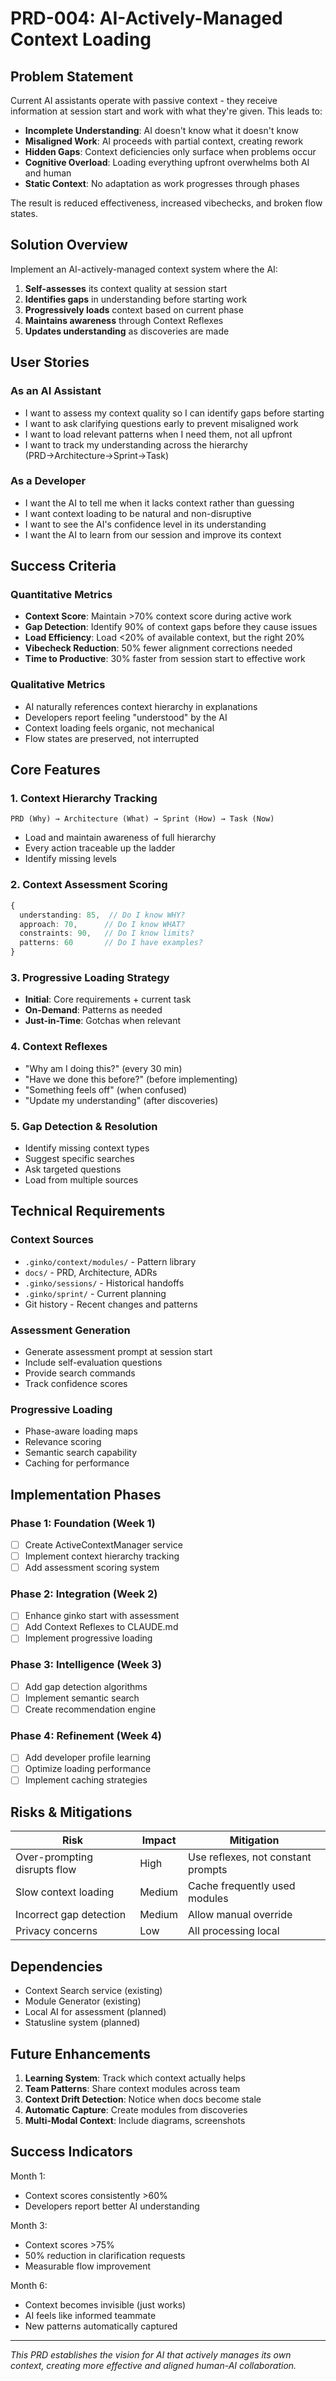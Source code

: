 # PRD-004: AI-Actively-Managed Context Loading

## Problem Statement

Current AI assistants operate with passive context - they receive information at session start and work with what they're given. This leads to:

- **Incomplete Understanding**: AI doesn't know what it doesn't know
- **Misaligned Work**: AI proceeds with partial context, creating rework
- **Hidden Gaps**: Context deficiencies only surface when problems occur
- **Cognitive Overload**: Loading everything upfront overwhelms both AI and human
- **Static Context**: No adaptation as work progresses through phases

The result is reduced effectiveness, increased vibechecks, and broken flow states.

## Solution Overview

Implement an AI-actively-managed context system where the AI:
1. **Self-assesses** its context quality at session start
2. **Identifies gaps** in understanding before starting work
3. **Progressively loads** context based on current phase
4. **Maintains awareness** through Context Reflexes
5. **Updates understanding** as discoveries are made

## User Stories

### As an AI Assistant
- I want to assess my context quality so I can identify gaps before starting
- I want to ask clarifying questions early to prevent misaligned work
- I want to load relevant patterns when I need them, not all upfront
- I want to track my understanding across the hierarchy (PRD→Architecture→Sprint→Task)

### As a Developer
- I want the AI to tell me when it lacks context rather than guessing
- I want context loading to be natural and non-disruptive
- I want to see the AI's confidence level in its understanding
- I want the AI to learn from our session and improve its context

## Success Criteria

### Quantitative Metrics
- **Context Score**: Maintain >70% context score during active work
- **Gap Detection**: Identify 90% of context gaps before they cause issues
- **Load Efficiency**: Load <20% of available context, but the right 20%
- **Vibecheck Reduction**: 50% fewer alignment corrections needed
- **Time to Productive**: 30% faster from session start to effective work

### Qualitative Metrics
- AI naturally references context hierarchy in explanations
- Developers report feeling "understood" by the AI
- Context loading feels organic, not mechanical
- Flow states are preserved, not interrupted

## Core Features

### 1. Context Hierarchy Tracking
```
PRD (Why) → Architecture (What) → Sprint (How) → Task (Now)
```
- Load and maintain awareness of full hierarchy
- Every action traceable up the ladder
- Identify missing levels

### 2. Context Assessment Scoring
```typescript
{
  understanding: 85,  // Do I know WHY?
  approach: 70,      // Do I know WHAT?
  constraints: 90,   // Do I know limits?
  patterns: 60       // Do I have examples?
}
```

### 3. Progressive Loading Strategy
- **Initial**: Core requirements + current task
- **On-Demand**: Patterns as needed
- **Just-in-Time**: Gotchas when relevant

### 4. Context Reflexes
- "Why am I doing this?" (every 30 min)
- "Have we done this before?" (before implementing)
- "Something feels off" (when confused)
- "Update my understanding" (after discoveries)

### 5. Gap Detection & Resolution
- Identify missing context types
- Suggest specific searches
- Ask targeted questions
- Load from multiple sources

## Technical Requirements

### Context Sources
- `.ginko/context/modules/` - Pattern library
- `docs/` - PRD, Architecture, ADRs
- `.ginko/sessions/` - Historical handoffs
- `.ginko/sprint/` - Current planning
- Git history - Recent changes and patterns

### Assessment Generation
- Generate assessment prompt at session start
- Include self-evaluation questions
- Provide search commands
- Track confidence scores

### Progressive Loading
- Phase-aware loading maps
- Relevance scoring
- Semantic search capability
- Caching for performance

## Implementation Phases

### Phase 1: Foundation (Week 1)
- [ ] Create ActiveContextManager service
- [ ] Implement context hierarchy tracking
- [ ] Add assessment scoring system

### Phase 2: Integration (Week 2)
- [ ] Enhance ginko start with assessment
- [ ] Add Context Reflexes to CLAUDE.md
- [ ] Implement progressive loading

### Phase 3: Intelligence (Week 3)
- [ ] Add gap detection algorithms
- [ ] Implement semantic search
- [ ] Create recommendation engine

### Phase 4: Refinement (Week 4)
- [ ] Add developer profile learning
- [ ] Optimize loading performance
- [ ] Implement caching strategies

## Risks & Mitigations

| Risk | Impact | Mitigation |
|------|--------|------------|
| Over-prompting disrupts flow | High | Use reflexes, not constant prompts |
| Slow context loading | Medium | Cache frequently used modules |
| Incorrect gap detection | Medium | Allow manual override |
| Privacy concerns | Low | All processing local |

## Dependencies

- Context Search service (existing)
- Module Generator (existing)
- Local AI for assessment (planned)
- Statusline system (planned)

## Future Enhancements

1. **Learning System**: Track which context actually helps
2. **Team Patterns**: Share context modules across team
3. **Context Drift Detection**: Notice when docs become stale
4. **Automatic Capture**: Create modules from discoveries
5. **Multi-Modal Context**: Include diagrams, screenshots

## Success Indicators

Month 1:
- Context scores consistently >60%
- Developers report better AI understanding

Month 3:
- Context scores >75%
- 50% reduction in clarification requests
- Measurable flow improvement

Month 6:
- Context becomes invisible (just works)
- AI feels like informed teammate
- New patterns automatically captured

---

*This PRD establishes the vision for AI that actively manages its own context, creating more effective and aligned human-AI collaboration.*
